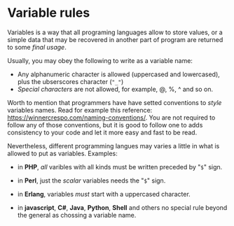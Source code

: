 # Variable rules

Variables is a way that all programing languages allow to store values, or a simple data that may be recovered in another part of program are returned to some *final usage*.

Usually, you may obey the following to write as a variable name:
* Any alphanumeric character is allowed (uppercased and lowercased), plus the ubserscores character (`"_"`)
* *Special characters* are not allowed, for example, @, %, ^ and so on.

Worth to mention that programmers have have setted conventions to *style* variables names. Read for example this reference: https://winnercrespo.com/naming-conventions/. You are not required to follow any of those conventions, but it is good to follow one to adds consistency to your code and let it more easy and fast to be read.

Nevertheless, different programming langues may varies a little in what is allowed to put as variables. Examples:

* in **PHP**, *all* varibles with all kinds must be written preceded by "`$`" sign.

* in **Perl**, just the *scalar* variables needs the "`$`" sign.

* in **Erlang**, variables *must* start with a uppercased character.

* in **javascript**, **C#**, **Java**, **Python**, **Shell** and others no special rule beyond the general as chossing a variable name.
